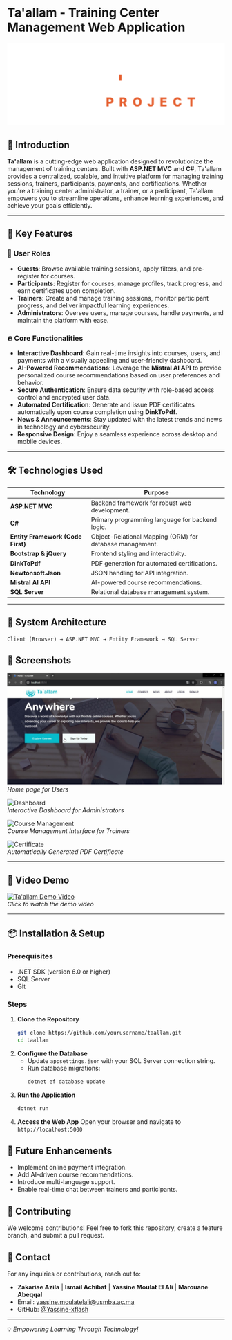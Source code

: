 # Ta'allam - Training Center Management Web Application

![Ta'allam Banner](./assets/logo.png)

## 📌 Introduction

**Ta'allam** is a cutting-edge web application designed to revolutionize the management of training centers. Built with **ASP.NET MVC** and **C#**, Ta'allam provides a centralized, scalable, and intuitive platform for managing training sessions, trainers, participants, payments, and certifications. Whether you're a training center administrator, a trainer, or a participant, Ta'allam empowers you to streamline operations, enhance learning experiences, and achieve your goals efficiently.  

---

## 🚀 Key Features  

### 👤 **User Roles**  
- **Guests**: Browse available training sessions, apply filters, and pre-register for courses.  
- **Participants**: Register for courses, manage profiles, track progress, and earn certificates upon completion.  
- **Trainers**: Create and manage training sessions, monitor participant progress, and deliver impactful learning experiences.  
- **Administrators**: Oversee users, manage courses, handle payments, and maintain the platform with ease.  

### 🔥 **Core Functionalities**  
- **Interactive Dashboard**: Gain real-time insights into courses, users, and payments with a visually appealing and user-friendly dashboard.  
- **AI-Powered Recommendations**: Leverage the **Mistral AI API** to provide personalized course recommendations based on user preferences and behavior.  
- **Secure Authentication**: Ensure data security with role-based access control and encrypted user data.  
- **Automated Certification**: Generate and issue PDF certificates automatically upon course completion using **DinkToPdf**.  
- **News & Announcements**: Stay updated with the latest trends and news in technology and cybersecurity.  
- **Responsive Design**: Enjoy a seamless experience across desktop and mobile devices.  

---

## 🛠️ Technologies Used  

| Technology               | Purpose                                   |  
|--------------------------|-------------------------------------------|  
| **ASP.NET MVC**          | Backend framework for robust web development. |  
| **C#**                   | Primary programming language for backend logic. |  
| **Entity Framework (Code First)** | Object-Relational Mapping (ORM) for database management. |  
| **Bootstrap & jQuery**   | Frontend styling and interactivity.       |  
| **DinkToPdf**            | PDF generation for automated certifications. |  
| **Newtonsoft.Json**      | JSON handling for API integration.        |  
| **Mistral AI API**       | AI-powered course recommendations.       |  
| **SQL Server**           | Relational database management system.    |  

---

## 🎯 System Architecture
```
Client (Browser) → ASP.NET MVC → Entity Framework → SQL Server
```

## 📸 Screenshots

![Home](./assets/BannerT.jpg)  
*Home page for Users* 

![Dashboard](./assets/dashboard.png)  
*Interactive Dashboard for Administrators*  

![Course Management](./assets/course-management.png)  
*Course Management Interface for Trainers*  

![Certificate](./assets/certificate.png)  
*Automatically Generated PDF Certificate*  

---

## 🎥 Video Demo  

[![Ta'allam Demo Video](./assets/video-thumbnail.png)](https://your-video-link-here.com)  
*Click to watch the demo video*  

---
## 📦 Installation & Setup

### Prerequisites  
- .NET SDK (version 6.0 or higher)  
- SQL Server  
- Git
 
### Steps
1. **Clone the Repository**
   ```sh
   git clone https://github.com/yourusername/taallam.git
   cd taallam
   ```
2. **Configure the Database**
   - Update `appsettings.json` with your SQL Server connection string.
   - Run database migrations:
     ```sh
     dotnet ef database update
     ```
3. **Run the Application**
   ```sh
   dotnet run
   ```
4. **Access the Web App**
   Open your browser and navigate to `http://localhost:5000`

## 📝 Future Enhancements
- Implement online payment integration.
- Add AI-driven course recommendations.
- Introduce multi-language support.
- Enable real-time chat between trainers and participants.

## 🤝 Contributing
We welcome contributions! Feel free to fork this repository, create a feature branch, and submit a pull request.


## 📧 Contact
For any inquiries or contributions, reach out to:
- **Zakariae Azila** | **Ismail Achibat** | **Yassine Moulat El Ali** | **Marouane Abeqqal**
- Email: yassine.moulatelali@usmba.ac.ma
- GitHub: [@Yassine-xflash](https://github.com/Yassine-xflash)

---
💡 *Empowering Learning Through Technology!*
